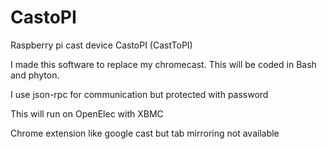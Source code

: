 CastoPI
=======
Raspberry pi cast device
CastoPI (CastToPI)
  
I made this software to replace my chromecast. This will be coded in Bash and phyton. 

I use json-rpc for communication but protected with password 

This will run on OpenElec with XBMC 

Chrome extension like google cast but tab mirroring not available 
